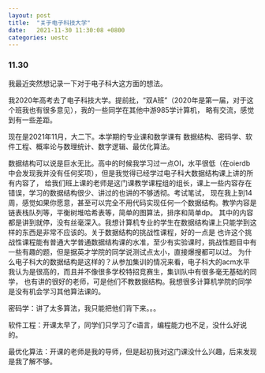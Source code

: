```yaml
---
layout: post
title:  "关于电子科技大学"
date:   2021-11-30 11:30:08 +0800
categories: uestc
---
```


### 11.30

我最近突然想记录一下对于电子科大这方面的想法。

我2020年高考去了电子科技大学。提前批，“双A班”（2020年是第一届，对于这个班我也有很多意见），我的一些同学在其他中游985学计算机，
略有交流，感觉到有一些差距。

现在是2021年11月，大二下。本学期的专业课和数学课有 数据结构、密码学、软件工程、概率论与数理统计、数字逻辑、最优化算法。

数据结构可以说是巨水无比。高中的时候我学习过一点OI，水平很低（在oierdb中会发现我并没有任何奖项），但是我觉得已经学过电子科大数据结构课上讲的所有内容了，
给我们班上课的老师是这门课教学课程组的组长，课上一些内容存在错误，学习的数据结构很少、讲过的也讲的不够透彻。考试笔试，
现在我上到14周，感觉如果你愿意，甚至可以完全不用代码实现任何一个数据结构。教学内容是链表栈队列等，平衡树堆哈希表等，简单的图算法，排序和简单dp。
其中的内容都是讲到就停，没有丝毫深入。我想计算机专业的学生在数据结构课上只能学到这样的东西是非常不应该的。关于数据结构的挑战性课程，好的一点是
也许这个挑战性课程能有普通大学普通数据结构课的水准，至少有实验课时，挑战性题目中有一些有趣的题，但是据英才学院的同学说测试点太小，直接爆搜都可以过。
为什么电子科大的数据结构是这样的？从参加集训的情况来看，电子科大的acm水平我认为是很高的，而且并不像很多学校特招竞赛生，集训队中有很多毫无基础的同学，
也有讲的很好的老师，可是他们不教数据结构。我想很多计算机学院的同学是没有机会学习其他算法课的。

密码学：讲了太多算法，我只能把他们背下来。。。

软件工程：开课太早了，同学们只学习了c语言，编程能力也不足，没什么好说的。

最优化算法：开课的老师是我的导师，但是起初我对这门课没什么兴趣，后来发现是我了解不够。